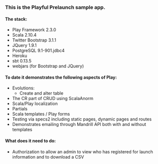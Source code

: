 ### This is the Playful Prelaunch sample app.

#### The stack:

- Play Framework 2.3.0  
- Scala 2.10.4  
- Twitter Bootstrap 3.1.1  
- JQuery 1.9.1  
- PostgreSQL 9.1-901.jdbc4  
- Heroku  
- sbt 0.13.5
- webjars (for Bootstrap and JQuery)  

#### To date it demonstrates the following aspects of Play:  
- Evolutions:  
	- Create and alter table  
- The CR part of CRUD using ScalaAnorm  
- Scala/Play localization  
- Partials  
- Scala templates / Play forms
- Testing via specs2 including static pages, dynamic pages and routes
- Demonstrates emailing through Mandrill API both with and without templates

#### What does it need to do:  
- Authorization to allow an admin to view who has registered for launch information and to download a CSV
